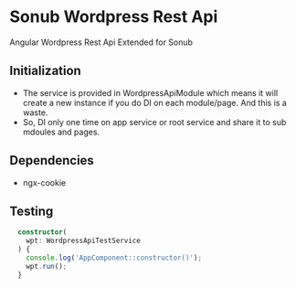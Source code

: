 # Sonub Wordpress Rest Api

Angular Wordpress Rest Api Extended for Sonub

## Initialization

* The service is provided in WordpressApiModule which means it will create a new instance if you do DI on each module/page.
  And this is a waste.
* So, DI only one time on app service or root service and share it to sub mdoules and pages.

## Dependencies

* ngx-cookie


## Testing

```` ts
  constructor(
    wpt: WordpressApiTestService
  ) {
    console.log('AppComponent::constructor()');
    wpt.run();
  }
````
